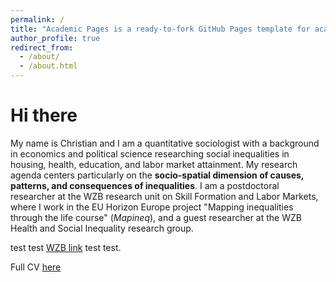 ```yaml
---
permalink: /
title: "Academic Pages is a ready-to-fork GitHub Pages template for academic personal websites"
author_profile: true
redirect_from: 
  - /about/
  - /about.html
---
```


# Hi there

My name is Christian and I am a quantitative sociologist with a background in economics and political science researching social inequalities in housing, health, education, and labor market attainment. My research agenda centers particularly on the **socio-spatial dimension of causes, patterns, and consequences of inequalities**.
I am a postdoctoral researcher at the WZB research unit on Skill Formation and Labor Markets, where I work in the EU Horizon Europe project "Mapping inequalities through the life course" (*Mapineq*), and a guest researcher at the WZB Health and Social Inequality research group. 

test test [WZB link](https://wzb.eu) test test. 

Full CV [here](http://christian-koenig.github.io/files/CV_07.25.pdf)
